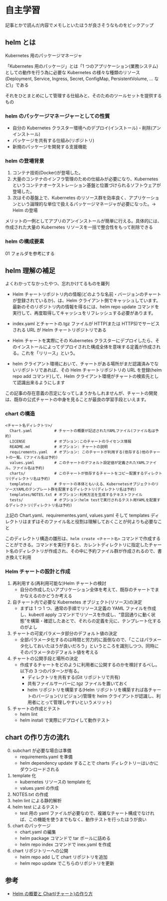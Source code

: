 # 自主学習

記事とかで読んだ内容でメモしといたほうが良さそうなものをピックアップ

## helm とは

Kubernetes 用のパッケージマネージャ

「Kubernetes 用のパッケージ」とは「1 つのアプリケーション(業務システム)としての動作を行う為に必要な Kubernetes の様々な種類のリソース(Deployment, Service, Ingress, Secret, ConfigMap, PersistentVolume, … など)」である

それをひとまとめにして管理する仕組みと、そのためのツールセットを提供するもの

### helm のパッケージマネージャーとしての性質

- 自分の Kubernetes クラスター環境へのデプロイ(インストール)・削除(アンインストール)
- パッケージを共有する仕組み(リポジトリ)
- 新規のパッケージを開発する支援機能

### helm の登場背景

1. コンテナ技術(Docker)が登場した。
2. 大量のコンテナのインフラ管理のための仕組みが必要になり、Kubernetes というコンテナオーケストレーション基盤と位置づけられるソフトウェアが登場した。
3. 次はその基盤上で、Kubernetes のリソース群を効率良く、アプリケーションという論理的な単位で扱えるパッケージマネージャが必要になった。→ Helm の登場

メリットの一例としてアプリのアンインストールが簡単に行える。具体的には、作成された大量の Kubernetes リソースを一括で整合性をもって削除できる

### helm の構成要素

01 フォルダを参考にする

## helm 理解の補足

よくわかってなかったやつ、忘れかけてるものを羅列

- Helm チャートリポジトリ内の情報(どのような名前・バージョンのチャートが登録されているか)、は、Helm クライアント側でキャッシュしています。最新のそのリポジトリ内の情報を得るには、helm repo update コマンドを実行して、再度取得してキャッシュをリフレッシュする必要があります。

- index.yaml とチャートの.tgz ファイルが HTTP(または HTTPS)でサービスされる URL が Helm チャートリポジトリである

- Helm チャートを実際にその Kubernetes クラスターにデプロイしたら、そのインストールによってデプロイされた構成全体を意味する定義が作成される。これを「リリース」という。

- helm クライアント環境において、チャートがある場所がまだ認識済みでないリポジトリであれば、その Helm チャートリポジトリの URL を登録(helm repo add コマンド)して、Helm クライアント環境がチャートの検索先として認識出来るようにします

この記事の存在意義の否定になってしまうかもしれませんが、チャートの開発は、既存の公式チャートの中身を見ることが最良の学習手段といえます。

### chart の構造

```
<チャート名ディレクトリ>/
  Chart.yaml          # チャートの概要が記述されたYAMLファイル(ファイル名は予約)
  LICENSE             # オプション:このチャートのライセンス情報
  README.md           # オプション: チャートの説明
  requirements.yaml   # オプション: このチャートが利用する(依存する)他のチャートの一覧。(ファイル名は予約)
  values.yaml         # このチャートのデフォルト設定値が定義されたYAMLファイル。ファイル名は予約)
  charts/             # このチャートが依存するチャートをコピー配置するディレクトリ(ディレクトリ名は予約)
  templates/          # チャートの本体ともいえる、KubernetesオブジェクトのリソースYAMLのテンプレート群を配置するディレクトリ(ディレクトリ名は予約)
  templates/NOTES.txt # オプション:利用方法を生成するテキストファイル
  tests/              # オプション:helm testで実行されるテスト用YAMLを配置するディレクトリ(ディレクトリ名は予約)
```

上記の Chart.yaml、requirementes.yaml, values.yaml そして templates ディレクトリはまずはそのファイル名と役割は理解しておくことが何よりも必要なこと

このディレクトリ構造の雛形は、`helm create <チャート名>` コマンドで作成することができる。コマンドを実行すると、カレントディレクトリに指定したチャート名のディレクトリが作成され、その中に予約ファイル群が作成されるので、書き換えて利用

### Helm チャートの設計と作成

1. 再利用する(再利用可能な)Helm チャートの検討
   - 自分の作成したいアプリケーション全体を考えて、既存のチャートでまかなえるのかどうか考える
2. 自チャート内で必要な Kubernetes オブジェクト(リソース)の決定
   - まずは 1 つ 1 つ、通常の手順でリソース定義の YAML ファイルを作成し、kubectl apply コマンドでリソースを作成し、“意図通りに動く状態”を構築・確認したあとで、それらの定義を元に、テンプレート化するのがよし
3. チャートの可変パラメータ部分のデフォルト値の決定
   - 全部パラメータ化するのは時間と労力的に面倒なので、「ここはパラメータ化しておいたほうが良いだろう」というところを識別しつつ、同時にそのパラメータのデフォルト値を考える
4. チャートの公開手段と場所の決定
   - 作成するチャートをどのように利用者に公開するのかを検討するべし。以下の 3 つのパターンが有る。
     - ディレクトリを共有する(Git リポジトリで共有)
     - 共有ファイルサーバーに.tgz ファイルを置いておく
     - helm リポジトリを構築する(Helm リポジトリを構築すれば各チャートのバージョン(リビジョン)管理を helm クライアントが認識し、利用者にとって管理しやすいというメリット)
5. チャートの作成とテスト
   - helm lint
   - helm install で実際にデプロイして動作テスト

## chart の作り方の流れ

0. subchart が必要な場合は準備
   - requirements.yaml を準備
   - helm dependency update することで charts ディレクトリーはいかにダウンロードされる
1. template 化
   - kubernetes リソースの template 化
   - values.yaml の作成
2. NOTES.txt の作成
3. helm lint による静的解析
4. helm test によるテスト
   - test 用の yaml ファイルが必要なので、複雑なチャート構成でなければ、この機能を使うまでもなく、動作テストを行ったほうが良い
5. chart のパッケージ
   - chart.yaml の編集
   - helm package コマンドで tar ボールに詰める
   - helm repo index コマンドで inex.yaml を作成
6. chart リポジトリーへの公開
   - helm repo add して chart リポジトリを追加
   - helm repo update でこちらのリポジトリを更新

## 参考

- [Helm の概要と Chart(チャート)の作り方](https://qiita.com/thinksphere/items/5f3e918015cf4e63a0bc)
